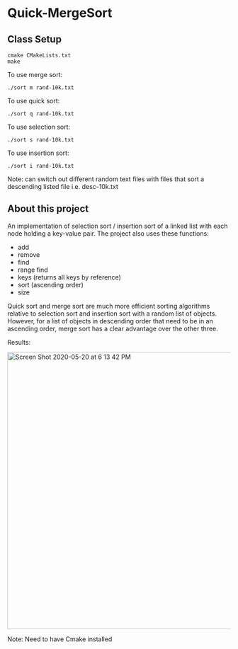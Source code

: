 # Quick-MergeSort


## Class Setup
```
cmake CMakeLists.txt
make
```

To use merge sort:
```
./sort m rand-10k.txt
```
To use quick sort:
```
./sort q rand-10k.txt
```
To use selection sort:
```
./sort s rand-10k.txt
```
To use insertion sort:
```
./sort i rand-10k.txt
```
Note: can switch out different random text files with files that sort a descending listed file i.e. desc-10k.txt 

## About this project
An implementation of selection sort / insertion sort of a linked list with each node holding a key-value pair.  The project also uses these functions:
- add
- remove
- find
- range find
- keys (returns all keys by reference)
- sort (ascending order)
- size

Quick sort and merge sort are much more efficient sorting algorithms relative to selection sort and insertion sort with a random list of objects. However, for a list of objects in descending order that need to be in an ascending order, merge sort has a clear advantage over the other three.

Results:

<img width="626" alt="Screen Shot 2020-05-20 at 6 13 42 PM" src="https://user-images.githubusercontent.com/56742122/82512687-a672d600-9ac5-11ea-9ed3-a575dec04508.png">





Note: Need to have Cmake installed
